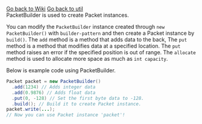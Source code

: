 [Go back to Wiki](/wiki.md)
[Go back to util](/util/util.md)
<br>
PacketBuilder is used to create Packet instances.

You can modify the `PacketBuilder` instance created through `new PacketBuilder()` with `builder-pattern` and then create a Packet instance by `build()`.
The `add` method is a method that adds data to the back,
The `put` method is a method that modifies data at a specified location.
The `put` method raises an error if the specified position is out of range.
The `allocate` method is used to allocate more space as much as `int capacity`.

Below is example code using PacketBuilder.
```java
Packet packet = new PacketBuilder()
  .add(1234) // Adds integer data
  .add(0.9876) // Adds float data
  .put(0, -128) // Set the first byte data to -128.
  .build(); // Build it to create Packet instance.
packet.write(...);
// Now you can use Packet instance 'packet'!
```
